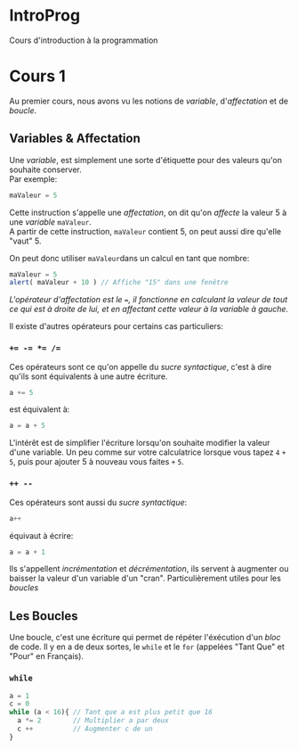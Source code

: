 # IntroProg
Cours d'introduction à la programmation


# Cours 1
Au premier cours, nous avons vu les notions de *variable*, d'*affectation* et de *boucle*.

## Variables & Affectation

Une *variable*, est simplement une sorte d'étiquette pour des valeurs qu'on souhaite conserver.   
Par exemple:
```javascript
maValeur = 5
```   
Cette instruction s'appelle une *affectation*, on dit qu'on *affecte* la valeur 5 à une *variable* ```maValeur```.   
A partir de cette instruction, ```maValeur``` contient 5, on peut aussi dire qu'elle "vaut" 5.   

On peut donc utiliser ```maValeur```dans un calcul en tant que nombre:   
```javascript
maValeur = 5
alert( maValeur + 10 ) // Affiche "15" dans une fenêtre
```

*L'opérateur d'affectation est le ```=```, il fonctionne en calculant la valeur de tout ce qui est à droite de lui, et en affectant cette valeur à la variable à gauche.*

Il existe d'autres opérateurs pour certains cas particuliers:

### ```+= -= *= /=```

Ces opérateurs sont ce qu'on appelle du *sucre syntactique*, c'est à dire qu'ils sont équivalents à une autre écriture.
```javascript
a += 5
```
est équivalent à:
```javascript
a = a + 5
```
L'intérêt est de simplifier l'écriture lorsqu'on souhaite modifier la valeur d'une variable. Un peu comme sur votre calculatrice lorsque vous tapez ```4``` ```+``` ```5```, puis pour ajouter 5 à nouveau vous faites ```+``` ```5```.

### ```++ --```

Ces opérateurs sont aussi du *sucre syntactique*:
```javascript
a++
```
équivaut à écrire:
```javascript
a = a + 1
```

Ils s'appellent *incrémentation* et *décrémentation*, ils servent à augmenter ou baisser la valeur d'un variable d'un "cran". Particulièrement utiles pour les *boucles*


## Les Boucles

Une boucle, c'est une écriture qui permet de répéter l'éxécution d'un *bloc* de code. Il y en a de deux sortes, le ```while``` et le ```for``` (appelées "Tant Que" et "Pour" en Français).

### ```while```

```javascript
a = 1
c = 0
while (a < 16){ // Tant que a est plus petit que 16
  a *= 2        // Multiplier a par deux
  c ++          // Augmenter c de un
}
```
